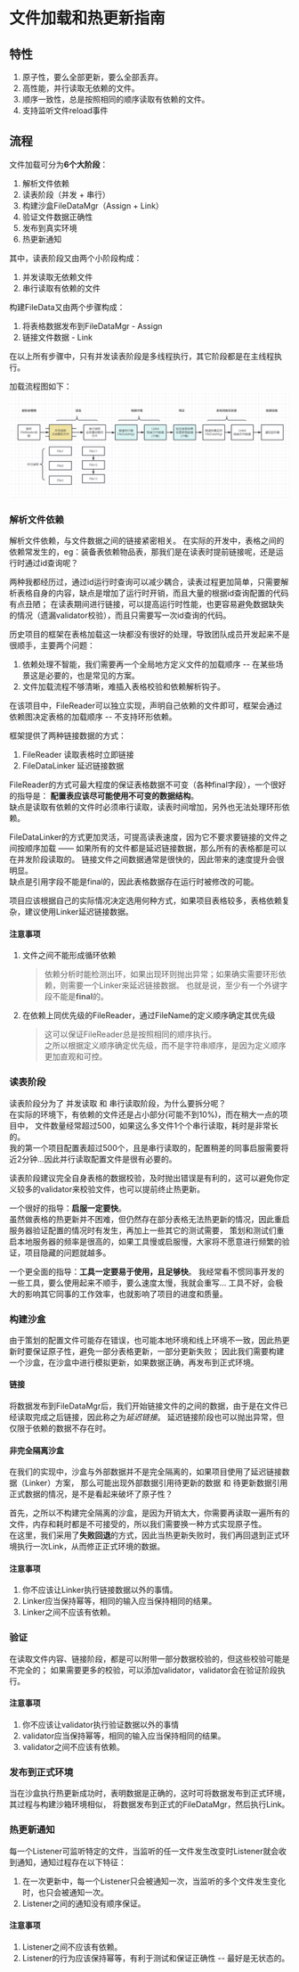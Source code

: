 # 文件加载和热更新指南

## 特性

1. 原子性，要么全部更新，要么全部丢弃。
2. 高性能，并行读取无依赖的文件。
3. 顺序一致性，总是按照相同的顺序读取有依赖的文件。
4. 支持监听文件reload事件

## 流程

文件加载可分为**6个大阶段**：

1. 解析文件依赖
2. 读表阶段（并发 + 串行）
3. 构建沙盒FileDataMgr（Assign + Link）
4. 验证文件数据正确性
5. 发布到真实环境
6. 热更新通知

其中，读表阶段又由两个小阶段构成：

1. 并发读取无依赖文件
2. 串行读取有依赖的文件

构建FileData又由两个步骤构成：

1. 将表格数据发布到FileDataMgr - Assign
2. 链接文件数据 - Link

在以上所有步骤中，只有并发读表阶段是多线程执行，其它阶段都是在主线程执行。

加载流程图如下：
![文件加载流程](https://github.com/hl845740757/BigCat/blob/dev/doc/res/fileload.png)

### 解析文件依赖

解析文件依赖，与文件数据之间的链接紧密相关。 在实际的开发中，表格之间的依赖常发生的，eg：装备表依赖物品表，那我们是在读表时提前链接呢，还是运行时通过id查询呢？

两种我都经历过，通过id运行时查询可以减少耦合，读表过程更加简单，只需要解析表格自身的内容，缺点是增加了运行时开销，而且大量的根据id查询配置的代码有点丑陋；
在读表期间进行链接，可以提高运行时性能，也更容易避免数据缺失的情况（遗漏validator校验），而且只需要写一次id查询的代码。

历史项目的框架在表格加载这一块都没有很好的处理，导致团队成员开发起来不是很顺手，主要两个问题：

1. 依赖处理不智能，我们需要再一个全局地方定义文件的加载顺序 -- 在某些场景这是必要的，也是常见的方案。
2. 文件加载流程不够清晰，难插入表格校验和依赖解析钩子。

在该项目中，FileReader可以独立实现，声明自己依赖的文件即可，框架会通过依赖图决定表格的加载顺序 -- 不支持环形依赖。

框架提供了两种链接数据的方式：

1. FileReader 读取表格时立即链接
2. FileDataLinker 延迟链接数据

FileReader的方式可最大程度的保证表格数据不可变（各种final字段），一个很好的指导是：
**配置表应该尽可能使用不可变的数据结构**。  
缺点是读取有依赖的文件时必须串行读取，读表时间增加，另外也无法处理环形依赖。

FileDataLinker的方式更加灵活，可提高读表速度，因为它不要求要链接的文件之间按顺序加载 ——
如果所有的文件都是延迟链接数据，那么所有的表格都是可以在并发阶段读取的。
链接文件之间数据通常是很快的，因此带来的速度提升会很明显。  
缺点是引用字段不能是final的，因此表格数据存在运行时被修改的可能。

项目应该根据自己的实际情况决定选用何种方式，如果项目表格较多，表格依赖复杂，建议使用Linker延迟链接数据。

#### 注意事项

1. 文件之间不能形成循环依赖
   > 依赖分析时能检测出环，如果出现环则抛出异常；如果确实需要环形依赖，则需要一个Linker来延迟链接数据。
   也就是说，至少有一个外键字段不能是**final**的。

2. 在依赖上同优先级的FileReader，通过FileName的定义顺序确定其优先级
   > 这可以保证FileReader总是按照相同的顺序执行。  
   > 之所以根据定义顺序确定优先级，而不是字符串顺序，是因为定义顺序更加直观和可控。

### 读表阶段

读表阶段分为了 并发读取 和 串行读取阶段，为什么要拆分呢？  
在实际的环境下，有依赖的文件还是占小部分(可能不到10%)，而在稍大一点的项目中，
文件数量经常超过500，如果这么多文件1个个串行读取，耗时是非常长的。  
我的第一个项目配置表超过500个，且是串行读取的，配置稍差的同事启服需要将近2分钟...因此并行读取配置文件是很有必要的。

读表阶段建议完全自身表格的数据校验，及时抛出错误是有利的，这可以避免你定义较多的validator来校验文件，也可以提前终止热更新。

一个很好的指导：**启服一定要快**。  
虽然做表格的热更新并不困难，但仍然存在部分表格无法热更新的情况，因此重启服务器验证配置的情况时有发生，再加上一些其它的测试需要，
策划和测试们重启本地服务器的频率是很高的，如果工具慢或启服慢，大家将不愿意进行频繁的验证，项目隐藏的问题就越多。

一个更全面的指导：**工具一定要易于使用，且足够快**。
我经常看不惯同事开发的一些工具，要么使用起来不顺手，要么速度太慢，我就会重写...
工具不好，会极大的影响其它同事的工作效率，也就影响了项目的进度和质量。

### 构建沙盒

由于策划的配置文件可能存在错误，也可能本地环境和线上环境不一致，因此热更新时要保证原子性，避免一部分表格更新，一部分更新失败；
因此我们需要构建一个沙盒，在沙盒中进行模拟更新，如果数据正确，再发布到正式环境。

#### 链接

将数据发布到FileDataMgr后，我们开始链接文件的之间的数据，由于是在文件已经读取完成之后链接，因此称之为*延迟链接*。
延迟链接阶段也可以抛出异常，但仅限于依赖的数据不存在时。

#### 非完全隔离沙盒

在我们的实现中，沙盒与外部数据并不是完全隔离的，如果项目使用了延迟链接数据（Linker）方案，
那么可能出现外部数据引用待更新的数据 和 待更新数据引用正式数据的情况，是不是看起来破坏了原子性？

首先，之所以不构建完全隔离的沙盒，是因为开销太大，你需要再读取一遍所有的文件，内存和耗时都是不可接受的，所以我们需要换一种方式实现原子性。  
在这里，我们采用了**失败回退**的方式，因此当热更新失败时，我们再回退到正式环境执行一次Link，从而修正正式环境的数据。

#### 注意事项

1. 你不应该让Linker执行链接数据以外的事情。
2. Linker应当保持幂等，相同的输入应当保持相同的结果。
3. Linker之间不应该有依赖。

### 验证

在读取文件内容、链接阶段，都是可以附带一部分数据校验的，但这些校验可能是不完全的；
如果需要更多的校验，可以添加validator，validator会在验证阶段执行。

#### 注意事项

1. 你不应该让validator执行验证数据以外的事情
2. validator应当保持幂等，相同的输入应当保持相同的结果。
3. validator之间不应该有依赖。

### 发布到正式环境

当在沙盒执行热更新成功时，表明数据是正确的，这时可将数据发布到正式环境，其过程与构建沙箱环境相似，
将数据发布到正式的FileDataMgr，然后执行Link。

### 热更新通知

每一个Listener可监听特定的文件，当监听的任一文件发生改变时Listener就会收到通知，通知过程存在以下特征：

1. 在一次更新中，每一个Listener只会被通知一次，当监听的多个文件发生变化时，也只会被通知一次。
2. Listener之间的通知没有顺序保证。

#### 注意事项

1. Listener之间不应该有依赖。
2. Listener的行为应该保持幂等，有利于测试和保证正确性 -- 最好是无状态的。